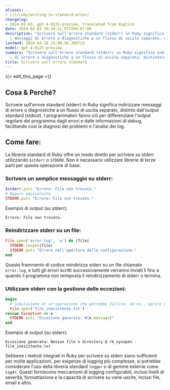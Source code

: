 ```yaml
---
aliases:
- /it/ruby/writing-to-standard-error/
changelog:
- 2024-02-03, gpt-4-0125-preview, translated from English
date: 2024-02-03 19:34:21.977204-07:00
description: "Scrivere sull'errore standard (stderr) in Ruby significa indirizzare\
  \ messaggi di errore o diagnostiche a un flusso di uscita separato, distinto\u2026"
lastmod: 2024-02-18 23:08:56.398722
model: gpt-4-0125-preview
summary: "Scrivere sull'errore standard (stderr) in Ruby significa indirizzare messaggi\
  \ di errore o diagnostiche a un flusso di uscita separato, distinto\u2026"
title: Scrivere sull'errore standard
---
```


{{< edit_this_page >}}

## Cosa & Perché?
Scrivere sull'errore standard (stderr) in Ruby significa indirizzare messaggi di errore o diagnostiche a un flusso di uscita separato, distinto dall'output standard (stdout). I programmatori fanno ciò per differenziare l'output regolare del programma dagli errori e dalle informazioni di debug, facilitando così la diagnosi dei problemi e l'analisi dei log.

## Come fare:
La libreria standard di Ruby offre un modo diretto per scrivere su stderr utilizzando `$stderr` o `STDERR`. Non è necessario utilizzare librerie di terze parti per questa operazione di base.

### Scrivere un semplice messaggio su stderr:
```ruby
$stderr.puts "Errore: File non trovato."
# Oppure equivalente
STDERR.puts "Errore: File non trovato."
```
Esempio di output (su stderr):
```
Errore: File non trovato.
```

### Reindirizzare stderr su un file:
```ruby
File.open('error.log', 'w') do |file|
  STDERR.reopen(file)
  STDERR.puts "Errore nell'apertura della configurazione."
end
```
Questo frammento di codice reindirizza stderr su un file chiamato `error.log`, e tutti gli errori scritti successivamente verranno inviati lì fino a quando il programma non reimposta il reindirizzamento di stderr o termina.

### Utilizzare stderr con la gestione delle eccezioni:
```ruby
begin
  # Simulazione di un'operazione che potrebbe fallire, ad es., aprire un file
  File.open('file_inesistente.txt')
rescue Exception => e
  STDERR.puts "Eccezione generata: #{e.message}"
end
```
Esempio di output (su stderr):
```
Eccezione generata: Nessun file o directory @ rb_sysopen - file_inesistente.txt
```

Sebbene i metodi integrati in Ruby per scrivere su stderr siano sufficienti per molte applicazioni, per esigenze di logging più complesse, si potrebbe considerare l'uso della libreria standard `logger` o di gemme esterne come `Log4r`. Questi forniscono meccanismi di logging configurabili, inclusi livelli di severità, formattazione e la capacità di scrivere su varie uscite, inclusi file, email e altro.
